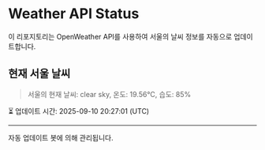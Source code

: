 
# Weather API Status

이 리포지토리는 OpenWeather API를 사용하여 서울의 날씨 정보를 자동으로 업데이트합니다.

## 현재 서울 날씨
> 서울의 현재 날씨: clear sky, 온도: 19.56°C, 습도: 85%

⏳ 업데이트 시간: 2025-09-10 20:27:01 (UTC)

---
자동 업데이트 봇에 의해 관리됩니다.
